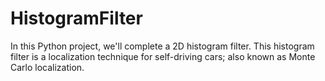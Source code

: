 # HistogramFilter
In this Python project, we'll complete a 2D histogram filter. This histogram filter is a localization technique for self-driving cars; also known as Monte Carlo localization.

